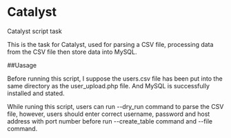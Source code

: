 # Catalyst
Catalyst script task

This is the task for Catalyst, used for parsing a CSV file, processing data from the CSV file then store data into MySQL.

##Uasage

Before running this script, I suppose the users.csv file has been put into the same directory as the user_upload.php file. And MySQL
is successfully installed and stated.

While runing this script, users can run --dry_run command to parse the CSV file, however, users should enter correct username, password 
and host address with port number before run --create_table command and --file command.

